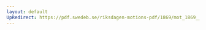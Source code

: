 ```yaml
---
layout: default
UpRedirect: https://pdf.swedeb.se/riksdagen-motions-pdf/1869/mot_1869__ak__00217.pdf
---
```

